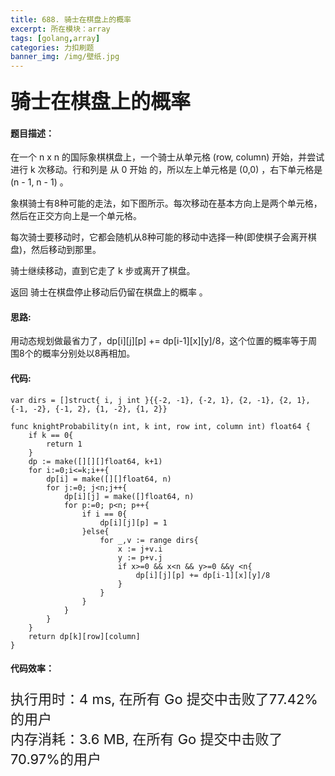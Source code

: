 ```yaml
---
title: 688. 骑士在棋盘上的概率
excerpt: 所在模块：array
tags: [golang,array]
categories: 力扣刷题
banner_img: /img/壁纸.jpg
---
```


### <font size=6px>骑士在棋盘上的概率</font>

#### 题目描述：

在一个 n x n 的国际象棋棋盘上，一个骑士从单元格 (row, column) 开始，并尝试进行 k 次移动。行和列是 从 0 开始 的，所以左上单元格是 (0,0) ，右下单元格是 (n - 1, n - 1) 。

象棋骑士有8种可能的走法，如下图所示。每次移动在基本方向上是两个单元格，然后在正交方向上是一个单元格。



每次骑士要移动时，它都会随机从8种可能的移动中选择一种(即使棋子会离开棋盘)，然后移动到那里。

骑士继续移动，直到它走了 k 步或离开了棋盘。

返回 骑士在棋盘停止移动后仍留在棋盘上的概率 。

#### 思路:

用动态规划做最省力了，dp[i][j][p] += dp[i-1][x][y]/8，这个位置的概率等于周围8个的概率分别处以8再相加。

#### 代码:

```golang
var dirs = []struct{ i, j int }{{-2, -1}, {-2, 1}, {2, -1}, {2, 1}, {-1, -2}, {-1, 2}, {1, -2}, {1, 2}}

func knightProbability(n int, k int, row int, column int) float64 {
    if k == 0{
        return 1
    }
    dp := make([][][]float64, k+1)
    for i:=0;i<=k;i++{
        dp[i] = make([][]float64, n)
        for j:=0; j<n;j++{
            dp[i][j] = make([]float64, n)
            for p:=0; p<n; p++{
                if i == 0{
                    dp[i][j][p] = 1
                }else{
                    for _,v := range dirs{
                        x := j+v.i
                        y := p+v.j
                        if x>=0 && x<n && y>=0 &&y <n{
                            dp[i][j][p] += dp[i-1][x][y]/8
                        }
                    }
                }
            }
        }
    }
    return dp[k][row][column]
}
```

#### 代码效率：

<p class="note note-primary"; style="font-size:22px">
   执行用时：4 ms, 在所有 Go 提交中击败了77.42%的用户<br>
   内存消耗：3.6 MB, 在所有 Go 提交中击败了70.97%的用户
</p>



